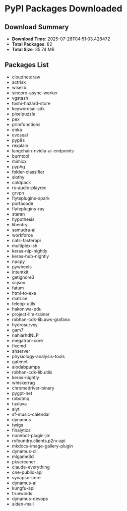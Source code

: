 # PyPI Packages Downloaded

## Download Summary
- **Download Time**: 2025-07-28T04:51:03.428472
- **Total Packages**: 82
- **Total Size**: 35.74 MB

## Packages List
- cloudnetdraw
- actrisk
- wiselib
- sincpro-async-worker
- vgstash
- toshi-hazard-store
- keywordsai-sdk
- pixelpuzzle
- pex
- primfunctions
- enka
- evoseal
- pyp8s
- rexplain
- langchain-nvidia-ai-endpoints
- burntool
- mimicx
- pyphg
- folder-classifier
- slothy
- coldpack
- rs-audio-playrec
- grvpn
- flyteplugins-spark
- portacode
- flyteplugins-ray
- staran
- hypothesis
- libentry
- samudra-ai
- workforce
- nats-fasterapi
- multiplex-sh
- keras-nlp-nightly
- keras-hub-nightly
- npcpy
- pywheels
- intentkit
- getignore3
- scjson
- fatum
- html-to-exe
- matrice
- teleop-utils
- hakoniwa-pdu
- project-llm-trainer
- robhan-cdk-lib.aws-grafana
- hydrosurvey
- gam7
- nahiarhdNLP
- megatron-core
- fixcmd
- ahserver
- physiology-analysis-tools
- gatenet
- aiodabpumps
- robhan-cdk-lib.utils
- keras-nightly
- whiskerrag
- chromedriver-binary
- pygpt-net
- robotmq
- tuxlava
- aiyt
- sf-music-calendar
- dynamus
- twigs
- finalytics
- nonebot-plugin-jm
- rxfoundry.clients.p2rx-api
- mkdocs-image-gallery-plugin
- dynamus-cli
- mlgame3d
- pkscreener
- claude-everything
- one-public-api
- synapso-core
- dynamus-ai
- kungfu-api
- truewinds
- dynamus-devops
- aiden-mail

